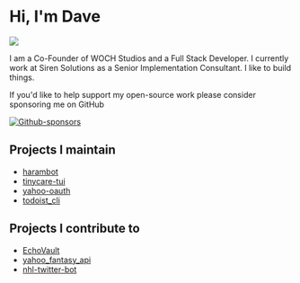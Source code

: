 <h1>Hi, I'm Dave</h1>
<div class="profile-container">
<img src="https://avatars.githubusercontent.com/u/4146149?v=4" class="profile-image" style="display: flex;"/>
<p class="profile-text"> I am a Co-Founder of WOCH Studios and a Full Stack Developer. I currently work at Siren Solutions as a Senior Implementation Consultant. I like to build things. 
</div>

If you'd like to help support my open-source work please consider sponsoring me on GitHub</p>
[![Github-sponsors](https://img.shields.io/badge/sponsor-30363D?style=for-the-badge&logo=GitHub-Sponsors&logoColor=#EA4AAA)](https://github.com/sponsors/DMcP89)

## Projects I maintain
* [harambot](https://github.com/DMcP89/harambot)
* [tinycare-tui](https://github.com/DMcP89/tinycare-tui)
* [yahoo-oauth](https://github.com/josuebrunel/yahoo-oauth)
* [todoist_cli](https://github.com/DMcP89/todoist_cli)

## Projects I contribute to
* [EchoVault](https://github.com/EchoVault/EchoVault)
* [yahoo_fantasy_api](https://github.com/spilchen/yahoo_fantasy_api)
* [nhl-twitter-bot](https://github.com/mattdonders/nhl-twitter-bot)


